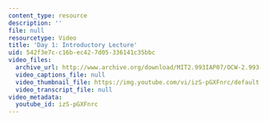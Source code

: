 ```yaml
---
content_type: resource
description: ''
file: null
resourcetype: Video
title: 'Day 1: Introductory Lecture'
uid: 542f3e7c-c16b-ec42-7d05-336141c35bbc
video_files:
  archive_url: http://www.archive.org/download/MIT2.993IAP07/OCW-2.993-22Jan2007-pt1_300k.mp4
  video_captions_file: null
  video_thumbnail_file: https://img.youtube.com/vi/izS-pGXFnrc/default.jpg
  video_transcript_file: null
video_metadata:
  youtube_id: izS-pGXFnrc
---
```

